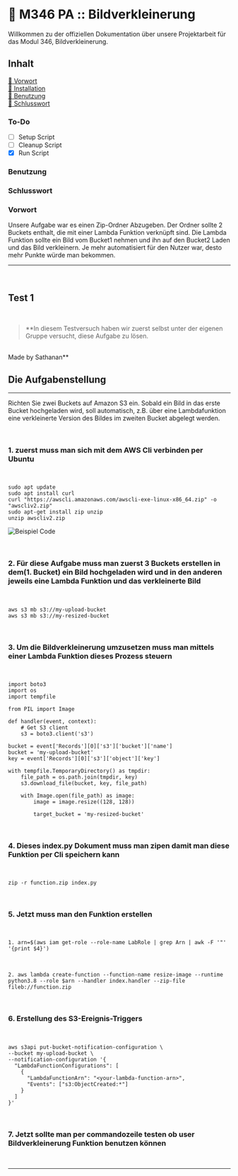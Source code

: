 # 📌 M346 PA :: Bildverkleinerung
Willkommen zu der offiziellen Dokumentation über unsere Projektarbeit für das Modul 346, Bildverkleinerung.

## **Inhalt**
[🔹 Vorwort](#vorwort)
<br>
[🔹 Installation](#to-do)
<br>
[🔹 Benutzung](#benutzung)
<br>
[🔹 Schlusswort](#schlusswort)

### To-Do
* [ ] Setup Script
* [ ] Cleanup Script
* [x] Run Script

### Benutzung
### Schlusswort

### Vorwort
Unsere Aufgabe war es einen Zip-Ordner Abzugeben. Der Ordner sollte 2 Buckets enthalt, die mit einer Lambda Funktion verknüpft sind. Die Lambda Funktion sollte ein Bild vom Bucket1 nehmen und ihn auf den Bucket2 Laden und das Bild verkleinern. Je mehr automatisiert für den Nutzer war, desto mehr Punkte würde man bekommen.

-------

<br>

## Test 1

<br>

> **In diesem Testversuch haben wir zuerst selbst unter der eigenen Gruppe versucht, diese Aufgabe zu lösen.
<br>
Made by Sathanan**

<br>

## **Die Aufgabenstellung**
---
Richten Sie zwei Buckets auf Amazon S3 ein. Sobald ein Bild in das erste Bucket hochgeladen wird, soll automatisch, z.B. über eine Lambdafunktion eine verkleinerte Version des Bildes im
zweiten Bucket abgelegt werden.

<br>

### 1. zuerst muss man sich mit dem AWS Cli verbinden per Ubuntu

<br>


    sudo apt update
    sudo apt install curl
    curl "https://awscli.amazonaws.com/awscli-exe-linux-x86_64.zip" -o "awscliv2.zip"
    sudo apt-get install zip unzip
    unzip awscliv2.zip


![Beispiel Code](/img/Screenshot_2022-12-23_203747.png "Beispiel Code")


<br>

### 2. Für diese Aufgabe muss man zuerst 3 Buckets erstellen in dem(1. Bucket) ein Bild hochgeladen wird und in den anderen jeweils eine Lambda Funktion und das verkleinerte Bild
<br>

    aws s3 mb s3://my-upload-bucket
    aws s3 mb s3://my-resized-bucket

<br>

### 3. Um die Bildverkleinerung umzusetzen muss man mittels einer Lambda Funktion dieses Prozess steuern

<br>

    import boto3
    import os
    import tempfile
    
    from PIL import Image
    
    def handler(event, context):
        # Get S3 client
        s3 = boto3.client('s3')

    bucket = event['Records'][0]['s3']['bucket']['name']
    bucket = 'my-upload-bucket'
    key = event['Records'][0]['s3']['object']['key']

    with tempfile.TemporaryDirectory() as tmpdir:
        file_path = os.path.join(tmpdir, key)
        s3.download_file(bucket, key, file_path)

        with Image.open(file_path) as image:
            image = image.resize((128, 128))

            target_bucket = 'my-resized-bucket'


<br>

### 4. Dieses index.py Dokument muss man zipen damit man diese Funktion per Cli speichern kann

<br>

    zip -r function.zip index.py

<br>

### 5. Jetzt muss man den Funktion erstellen

<br>

    1. arn=$(aws iam get-role --role-name LabRole | grep Arn | awk -F '"' '{print $4}')
<br>

    2. aws lambda create-function --function-name resize-image --runtime python3.8 --role $arn --handler index.handler --zip-file fileb://function.zip

<br>

### 6. Erstellung des S3-Ereignis-Triggers

<br>

    aws s3api put-bucket-notification-configuration \
    --bucket my-upload-bucket \
    --notification-configuration '{
      "LambdaFunctionConfigurations": [
        {
          "LambdaFunctionArn": "<your-lambda-function-arn>",
          "Events": ["s3:ObjectCreated:*"]
        }
      ]
    }'

<br>

### 7. Jetzt sollte man per commandozeile testen ob user Bildverkleinerung Funktion benutzen können

<br>



-------